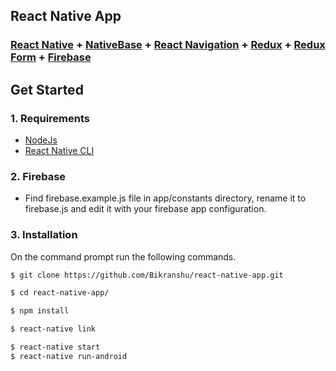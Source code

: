 
## React Native App

###  [React Native](https://facebook.github.io/react-native/docs/getting-started.html) + [NativeBase](http://nativebase.io/) + [React Navigation](https://github.com/react-community/react-navigation) + [Redux](http://redux.js.org) + [Redux Form](https://github.com/erikras/redux-form) + [Firebase](https://github.com/firebase/firebase-js-sdk) 


## Get Started

### 1. Requirements

* [NodeJs](https://nodejs.org/en/)
* [React Native CLI](https://facebook.github.io/react-native/docs/getting-started.html)

### 2. Firebase

- Find firebase.example.js file in app/constants directory, rename it to firebase.js and edit it with your firebase app configuration.

### 3. Installation

On the command prompt run the following commands.

```sh
$ git clone https://github.com/Bikranshu/react-native-app.git

$ cd react-native-app/

$ npm install

$ react-native link
```
```sh
$ react-native start
$ react-native run-android
```